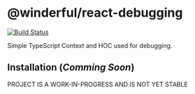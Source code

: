 # @winderful/react-debugging

[![Build Status](https://travis-ci.org/nathanwinder/react-debugging.svg?branch=master)](https://travis-ci.org/nathanwinder/react-debugging)

Simple TypeScript Context and HOC used for debugging.

## Installation (_Comming Soon_)

PROJECT IS A WORK-IN-PROGRESS AND IS NOT YET STABLE
